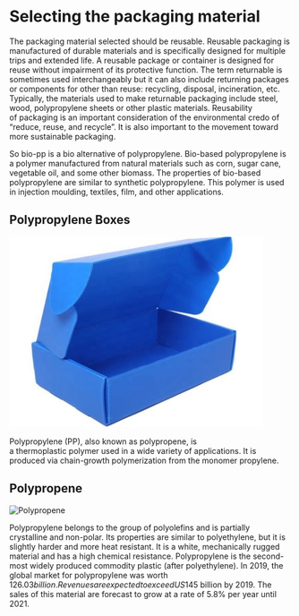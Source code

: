 # **Selecting the packaging material**

The packaging material selected should be reusable. Reusable packaging is manufactured of durable materials and is specifically designed for multiple trips and extended life. A reusable package or container is designed for reuse without impairment of its protective function. The term returnable is sometimes used interchangeably but it can also include returning packages or components for other than reuse: recycling, disposal, incineration, etc. Typically, the materials used to make returnable packaging include steel, wood, polypropylene sheets or other plastic materials. Reusability of packaging is an important consideration of the environmental credo of “reduce, reuse, and recycle”. It is also important to the movement toward more sustainable packaging.

So bio-pp is a bio alternative of polypropylene. Bio-based polypropylene is a polymer manufactured from natural materials such as corn, sugar cane, vegetable oil, and some other biomass. The properties of bio-based polypropylene are similar to synthetic polypropylene. This polymer is used in injection moulding, textiles, film, and other applications.

## Polypropylene Boxes

![Polypropylene Boxes](Images/Aspose.Words.c332127a-1b76-4b79-b803-9d6ae9d207a1.010.jpeg)

Polypropylene (PP), also known as polypropene, is a thermoplastic polymer used in a wide variety of applications. It is produced via chain-growth polymerization from the monomer propylene.

## Polypropene

![Polypropene](Images/Aspose.Words.c332127a-1b76-4b79-b803-9d6ae9d207a1.011.png)

Polypropylene belongs to the group of polyolefins and is partially crystalline and non-polar. Its properties are similar to polyethylene, but it is slightly harder and more heat resistant. It is a white, mechanically rugged material and has a high chemical resistance. Polypropylene is the second-most widely produced commodity plastic (after polyethylene). In 2019, the global market for polypropylene was worth $126.03 billion. Revenues are expected to exceed US$145 billion by 2019. The sales of this material are forecast to grow at a rate of 5.8% per year until 2021. 
